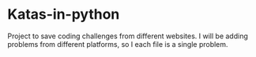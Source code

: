 # Katas-in-python
Project to save coding challenges from different websites.
I will be adding problems from different platforms, so I each file is a single problem.
